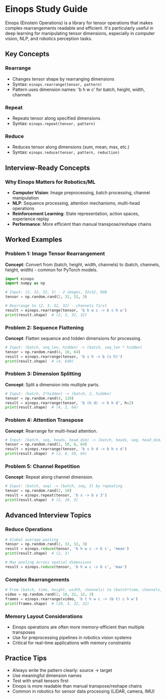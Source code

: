 # Einops Study Guide

Einops (Einstein Operations) is a library for tensor operations that makes complex rearrangements readable and efficient. It's particularly useful in deep learning for manipulating tensor dimensions, especially in computer vision, NLP, and robotics perception tasks.

## Key Concepts

### Rearrange
- Changes tensor shape by rearranging dimensions
- Syntax: `einops.rearrange(tensor, pattern)`
- Pattern uses dimension names: 'b h w c' for batch, height, width, channels

### Repeat
- Repeats tensor along specified dimensions
- Syntax: `einops.repeat(tensor, pattern)`

### Reduce
- Reduces tensor along dimensions (sum, mean, max, etc.)
- Syntax: `einops.reduce(tensor, pattern, reduction)`

## Interview-Ready Concepts

### Why Einops Matters for Robotics/ML
- **Computer Vision**: Image preprocessing, batch processing, channel manipulation
- **NLP**: Sequence processing, attention mechanisms, multi-head operations
- **Reinforcement Learning**: State representation, action spaces, experience replay
- **Performance**: More efficient than manual transpose/reshape chains

## Worked Examples

### Problem 1: Image Tensor Rearrangement
**Concept**: Convert from (batch, height, width, channels) to (batch, channels, height, width) - common for PyTorch models.

```python
import einops
import numpy as np

# Input: (2, 32, 32, 3) - 2 images, 32x32, RGB
tensor = np.random.rand(2, 32, 32, 3)

# Rearrange to (2, 3, 32, 32) - channels first
result = einops.rearrange(tensor, 'b h w c -> b c h w')
print(result.shape)  # (2, 3, 32, 32)
```

### Problem 2: Sequence Flattening
**Concept**: Flatten sequence and hidden dimensions for processing.

```python
# Input: (batch, seq_len, hidden) -> (batch, seq_len * hidden)
tensor = np.random.rand(4, 10, 64)
result = einops.rearrange(tensor, 'b s h -> b (s h)')
print(result.shape)  # (4, 640)
```

### Problem 3: Dimension Splitting
**Concept**: Split a dimension into multiple parts.

```python
# Input: (batch, 2*hidden) -> (batch, 2, hidden)
tensor = np.random.rand(4, 128)
result = einops.rearrange(tensor, 'b (h d) -> b h d', h=2)
print(result.shape)  # (4, 2, 64)
```

### Problem 4: Attention Transpose
**Concept**: Rearrange for multi-head attention.

```python
# Input: (batch, seq, heads, head_dim) -> (batch, heads, seq, head_dim)
tensor = np.random.rand(2, 50, 8, 64)
result = einops.rearrange(tensor, 'b s h d -> b h s d')
print(result.shape)  # (2, 8, 50, 64)
```

### Problem 5: Channel Repetition
**Concept**: Repeat along channel dimension.

```python
# Input: (batch, seq) -> (batch, seq, 3) by repeating
tensor = np.random.rand(2, 10)
result = einops.repeat(tensor, 'b s -> b s 3')
print(result.shape)  # (2, 10, 3)
```

## Advanced Interview Topics

### Reduce Operations
```python
# Global average pooling
tensor = np.random.rand(2, 32, 32, 3)
result = einops.reduce(tensor, 'b h w c -> b c', 'mean')
print(result.shape)  # (2, 3)

# Max pooling across spatial dimensions
result = einops.reduce(tensor, 'b h w c -> b c', 'max')
```

### Complex Rearrangements
```python
# From (batch, time, height, width, channels) to (batch*time, channels, height, width)
video = np.random.rand(2, 10, 32, 32, 3)
frames = einops.rearrange(video, 'b t h w c -> (b t) c h w')
print(frames.shape)  # (20, 3, 32, 32)
```

### Memory Layout Considerations
- Einops operations are often more memory-efficient than multiple transposes
- Use for preprocessing pipelines in robotics vision systems
- Critical for real-time applications with memory constraints

## Practice Tips
- Always write the pattern clearly: source -> target
- Use meaningful dimension names
- Test with small tensors first
- Einops is more readable than manual transpose/reshape chains
- Common in robotics for sensor data processing (LiDAR, camera, IMU)
